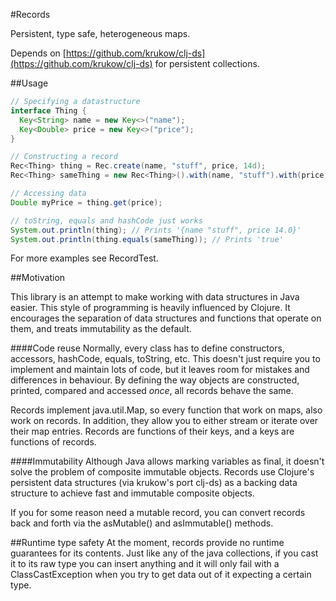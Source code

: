 #Records

Persistent, type safe, heterogeneous maps.

Depends on [https://github.com/krukow/clj-ds](https://github.com/krukow/clj-ds) for persistent collections.

##Usage

```java
// Specifying a datastructure
interface Thing {
  Key<String> name = new Key<>("name");
  Key<Double> price = new Key<>("price");
}

// Constructing a record
Rec<Thing> thing = Rec.create(name, "stuff", price, 14d);
Rec<Thing> sameThing = new Rec<Thing>().with(name, "stuff").with(price, 14d);

// Accessing data
Double myPrice = thing.get(price);

// toString, equals and hashCode just works
System.out.println(thing); // Prints '{name "stuff", price 14.0}'
System.out.println(thing.equals(sameThing)); // Prints 'true'
```

For more examples see RecordTest.

##Motivation

This library is an attempt to make working with data structures in Java easier. This style of programming is heavily influenced by Clojure. It encourages the separation of data structures and functions that operate on them, and treats immutability as the default.

####Code reuse
Normally, every class has to define constructors, accessors, hashCode, equals, toString, etc. This doesn't just require you to implement and maintain lots of code, but it leaves room for mistakes and differences in behaviour. By defining the way objects are constructed, printed, compared and accessed *once*, all records behave the same.

Records implement java.util.Map, so every function that work on maps, also work on records. In addition, they allow you to either stream or iterate over their map entries. Records are functions of their keys, and a keys are functions of records.

####Immutability
Although Java allows marking variables as final, it doesn't solve the problem of composite immutable objects. Records use Clojure's persistent data structures (via krukow's port clj-ds) as a backing data structure to achieve fast and immutable composite objects. 

If you for some reason need a mutable record, you can convert records back and forth via the asMutable() and asImmutable() methods.

##Runtime type safety
At the moment, records provide no runtime guarantees for its contents. Just like any of the java collections, if you cast it to its raw type you can insert anything and it will only fail with a ClassCastException when you try to get data out of it expecting a certain type. 